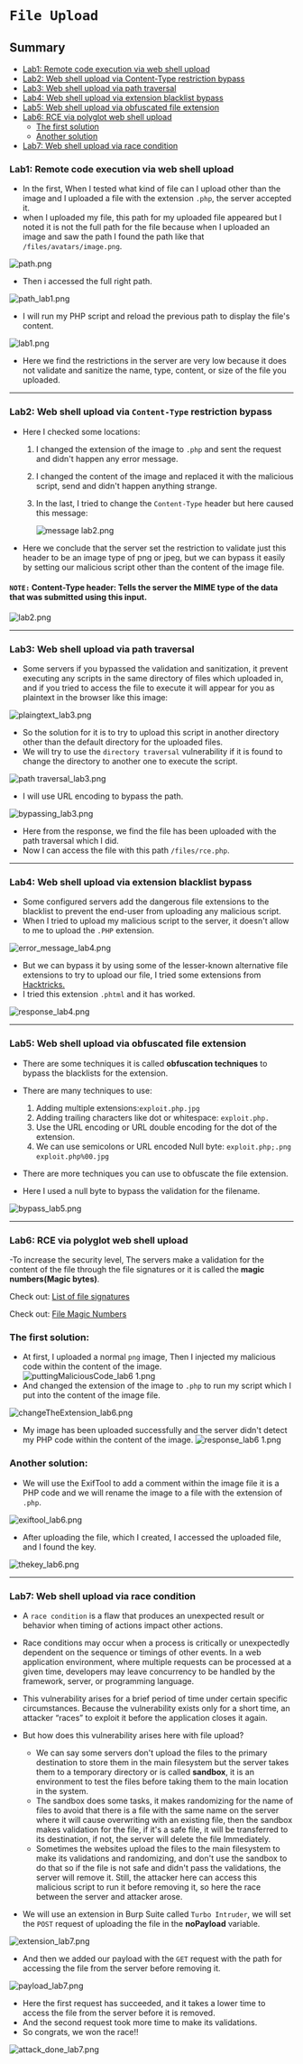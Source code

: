# `File Upload`

## Summary
  - [Lab1: Remote code execution via web shell upload](https://github.com/Sec0gh/Portswigger-Labs/blob/main/File%20Upload.md#lab1-remote-code-execution-via-web-shell-upload)
  - [Lab2: Web shell upload via Content-Type restriction bypass](https://github.com/Sec0gh/Portswigger-Labs/blob/main/File%20Upload.md#lab2-web-shell-upload-via-content-type-restriction-bypass)
  - [Lab3: Web shell upload via path traversal](https://github.com/Sec0gh/Portswigger-Labs/blob/main/File%20Upload.md#lab3-web-shell-upload-via-path-traversal)
  - [Lab4: Web shell upload via extension blacklist bypass](https://github.com/Sec0gh/Portswigger-Labs/blob/main/File%20Upload.md#lab4-web-shell-upload-via-extension-blacklist-bypass)
  - [Lab5: Web shell upload via obfuscated file extension](https://github.com/Sec0gh/Portswigger-Labs/blob/main/File%20Upload.md#lab5-web-shell-upload-via-obfuscated-file-extension)
  - [Lab6: RCE via polyglot web shell upload](https://github.com/Sec0gh/Portswigger-Labs/blob/main/File%20Upload.md#lab6-rce-via-polyglot-web-shell-upload)
  	- [The first solution](https://github.com/Sec0gh/Portswigger-Labs/blob/main/File%20Upload.md#the-first-solution)
  	- [Another solution](https://github.com/Sec0gh/Portswigger-Labs/blob/main/File%20Upload%20Labs/File%20Upload.md#another-solution)
  - [Lab7: Web shell upload via race condition](https://github.com/Sec0gh/Portswigger-Labs/blob/main/File%20Upload.md#lab7-web-shell-upload-via-race-condition)
### Lab1: Remote code execution via web shell upload
- In the first, When I tested what kind of file can I upload other than the image and I uploaded a file with the extension `.php`, the server accepted it.
- when I uploaded my file, this path for my uploaded file appeared but I noted it is not the full path for the file because when I uploaded an image and saw the path I found the path like that `/files/avatars/image.png`.

![path.png](https://github.com/Sec0gh/Portswigger-Labs/blob/main/File%20Upload%20Labs/images/path.png)
- Then i accessed the full right path.
 
![path_lab1.png](https://github.com/Sec0gh/Portswigger-Labs/blob/main/File%20Upload%20Labs/images/path_lab1.png)
- I will run my PHP script and reload the previous path to display the file's content.

![lab1.png](https://github.com/Sec0gh/Portswigger-Labs/blob/main/File%20Upload%20Labs/images/lab1.png)
- Here we find the restrictions in the server are very low because it does not validate and sanitize the name, type, content, or size of the file you uploaded.
-----------------------------------------------------------------------

### Lab2: Web shell upload via `Content-Type` restriction bypass
- Here I checked some locations:
	1. I changed the extension of the image to `.php` and sent the request and didn't happen any error message.
	2. I changed the content of the image and replaced it with the malicious script, send and didn't happen anything strange.
	3. In the last, I tried to change the `Content-Type` header but here caused this message:
		   
		![message lab2.png](https://github.com/Sec0gh/Portswigger-Labs/blob/main/File%20Upload%20Labs/images/message%20lab2.png)
- Here we conclude that the server set the restriction to validate just this header to be an image type of png or jpeg, but we can bypass it easily by setting our malicious script other than the content of the image file. 
#### `NOTE:` **Content-Type header**: Tells the server the MIME type of the data that was submitted using this input.

![lab2.png](https://github.com/Sec0gh/Portswigger-Labs/blob/main/File%20Upload%20Labs/images/lab2.png)

-----------------------------------------------------------------------
### Lab3: Web shell upload via path traversal
- Some servers if you bypassed the validation and sanitization, it prevent executing any scripts in the same directory of files which uploaded in, and if you tried to access the file to execute it will appear for you as plaintext in the browser like this image:
 
![plaingtext_lab3.png](https://github.com/Sec0gh/Portswigger-Labs/blob/main/File%20Upload%20Labs/images/plaingtext_lab3.png)

- So the solution for it is to try to upload this script in another directory other than the default directory for the uploaded files. 
- We will try to use the `directory traversal` vulnerability if it is found to change the directory to another one to execute the script.

![path traversal_lab3.png](https://github.com/Sec0gh/Portswigger-Labs/blob/main/File%20Upload%20Labs/images/path%20traversal_lab3.png)
- I will use URL encoding to bypass the path.

![bypassing_lab3.png](https://github.com/Sec0gh/Portswigger-Labs/blob/main/File%20Upload%20Labs/images/bypassing_lab3.png)
- Here from the response, we find the file has been uploaded with the path traversal which I did.
- Now I can access the file with this path `/files/rce.php`.
-----------------------------------------------------------------------
### Lab4: Web shell upload via extension blacklist bypass
- Some configured servers add the dangerous file extensions to the blacklist to prevent the end-user from uploading any malicious script.
- When I tried to upload my malicious script to the server, it doesn't allow to me to upload the `.PHP` extension.

![error_message_lab4.png](https://github.com/Sec0gh/Portswigger-Labs/blob/main/File%20Upload%20Labs/images/error_message_lab4.png)
- But we can bypass it by using some of the lesser-known alternative file extensions to try to upload our file, I tried some extensions from [Hacktricks.](https://book.hacktricks.xyz/pentesting-web/file-upload#file-upload-general-methodology)
- I tried this extension `.phtml` and it has worked.

![response_lab4.png](https://github.com/Sec0gh/Portswigger-Labs/blob/main/File%20Upload%20Labs/images/response_lab4.png)

-----------------------------------------------------------------------
### Lab5: Web shell upload via obfuscated file extension
- There are some techniques it is called **obfuscation techniques** to bypass the blacklists for the extension.
- There are many techniques to use:
	1. Adding multiple extensions:```exploit.php.jpg```  
	3. Adding trailing characters like dot or whitespace: ```exploit.php.```
	4. Use the URL encoding or URL double encoding for the dot of the extension.
	5. We can use semicolons or URL encoded Null byte:
	```exploit.php;.png``` 
	```exploit.php%00.jpg```
- There are more techniques you can use to obfuscate the file extension.

- Here I used a null byte to bypass the validation for the filename.

![bypass_lab5.png](https://github.com/Sec0gh/Portswigger-Labs/blob/main/File%20Upload%20Labs/images/bypass_lab5.png)

-----------------------------------------------------------------------
### Lab6: RCE via polyglot web shell upload
-To increase the security level, The servers make a validation for the content of the file through the file signatures or it is called the **magic numbers(Magic bytes)**.

Check out: [List of file signatures](https://en.wikipedia.org/wiki/List_of_file_signatures)

Check out: [File Magic Numbers](https://gist.github.com/leommoore/f9e57ba2aa4bf197ebc5)
### The first solution:
- At first, I uploaded a normal `png` image, Then I injected my malicious code within the content of the image.
![puttingMaliciousCode_lab6 1.png](https://github.com/Sec0gh/Portswigger-Labs/blob/main/File%20Upload%20Labs/images/puttingMaliciousCode_lab6.png)
- And changed the extension of the image to `.php` to run my script which I put into the content of the image file.

![changeTheExtension_lab6.png](https://github.com/Sec0gh/Portswigger-Labs/blob/main/File%20Upload%20Labs/images/changeTheExtension_lab6.png)
- My image has been uploaded successfully and the server didn't detect my PHP code within the content of the image.
![response_lab6 1.png](https://github.com/Sec0gh/Portswigger-Labs/blob/main/File%20Upload%20Labs/images/response_lab6.png)

### Another solution:
- We will use the ExifTool to add a comment within the image file it is a PHP code and we will rename the image to a file with the extension of `.php`.

![exiftool_lab6.png](https://github.com/Sec0gh/Portswigger-Labs/blob/main/File%20Upload%20Labs/images/exiftool_lab6.png)
- After uploading the file, which I created, I accessed the uploaded file, and I found the key.
 
![thekey_lab6.png](https://github.com/Sec0gh/Portswigger-Labs/blob/main/File%20Upload%20Labs/images/thekey_lab6.png)

-----------------------------------------------------------------------
### Lab7: Web shell upload via race condition
- A `race condition` is a flaw that produces an unexpected result or behavior when timing of actions impact other actions.
- Race conditions may occur when a process is critically or unexpectedly dependent on the sequence or timings of other events. In a web application environment, where multiple requests can be processed at a given time, developers may leave concurrency to be handled by the framework, server, or programming language. 
- This vulnerability arises for a brief period of time under certain specific circumstances. Because the vulnerability exists only for a short time, an attacker “races” to exploit it before the application closes it again. 
- But how does this vulnerability arises here with file upload?
	- We can say some servers don't upload the files to the primary destination to store them in the main filesystem but the server takes them to a temporary directory or is called **sandbox**, it is an environment to test the files before taking them to the main location in the system.
	- The sandbox does some tasks, it makes randomizing for the name of files to avoid that there is a file with the same name on the server where it will cause overwriting with an existing file, then the sandbox makes validation for the file, if it's a safe file, it will be transferred to its destination, if not, the server will delete the file Immediately.
	- Sometimes the websites upload the files to the main filesystem to make its validations and randomizing, and don't use the sandbox to do that so if the file is not safe and didn't pass the validations, the server will remove it. Still, the attacker here can access this malicious script to run it before removing it, so here the race between the server and attacker arose. 

- We will use an extension in Burp Suite called `Turbo Intruder`, we will set the `POST` request of uploading the file in the **noPayload** variable.

![extension_lab7.png](https://github.com/Sec0gh/Portswigger-Labs/blob/main/File%20Upload%20Labs/images/extension_lab7.png)
- And then we added our payload with the `GET` request with the path for accessing the file from the server before removing it.
 
![payload_lab7.png](https://github.com/Sec0gh/Portswigger-Labs/blob/main/File%20Upload%20Labs/images/payload_lab7.png)
- Here the first request has succeeded, and it takes a lower time to access the file from the server before it is removed.
- And the second request took more time to make its validations.
- So congrats, we won the race!!

![attack_done_lab7.png](https://github.com/Sec0gh/Portswigger-Labs/blob/main/File%20Upload%20Labs/images/attack_done_lab7.png)
